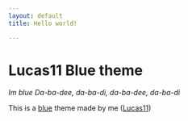 ```yaml
---
layout: default
title: Hello world!

---
```


# Lucas11 Blue theme
*Im blue Da-ba-dee, da-ba-di, da-ba-dee, da-ba-di*

This is a [blue](https://youtu.be/bNZ5MlGvZM0?t=193) theme made by me ([Lucas11](https://lucas11.dev/))